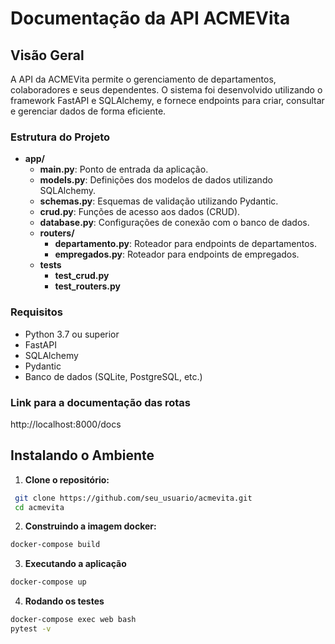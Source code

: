 # Documentação da API ACMEVita

## Visão Geral

A API da ACMEVita permite o gerenciamento de departamentos, colaboradores e seus dependentes. O sistema foi desenvolvido utilizando o framework FastAPI e SQLAlchemy, e fornece endpoints para criar, consultar e gerenciar dados de forma eficiente.

### Estrutura do Projeto

- **app/**
  - **main.py**: Ponto de entrada da aplicação.
  - **models.py**: Definições dos modelos de dados utilizando SQLAlchemy.
  - **schemas.py**: Esquemas de validação utilizando Pydantic.
  - **crud.py**: Funções de acesso aos dados (CRUD).
  - **database.py**: Configurações de conexão com o banco de dados.
  - **routers/**
    - **departamento.py**: Roteador para endpoints de departamentos.
    - **empregados.py**: Roteador para endpoints de empregados.
  - **tests**
    - **test_crud.py**
    - **test_routers.py**

### Requisitos

- Python 3.7 ou superior
- FastAPI
- SQLAlchemy
- Pydantic
- Banco de dados (SQLite, PostgreSQL, etc.)

### Link para a documentação das rotas
http://localhost:8000/docs

## Instalando o Ambiente

1. **Clone o repositório:**

  ```bash
   git clone https://github.com/seu_usuario/acmevita.git
   cd acmevita
   ```

2. **Construindo a imagem docker:**

  ```bash
  docker-compose build
  ```

3. **Executando a aplicação**
  ```bash
  docker-compose up
  ```

4. **Rodando os testes**
  ```bash
  docker-compose exec web bash
  pytest -v
  ```